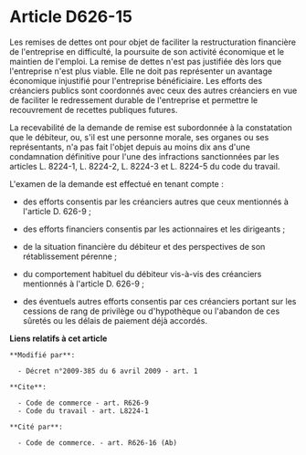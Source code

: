 # Article D626-15

Les remises de dettes ont pour objet de faciliter la restructuration financière de l'entreprise en difficulté, la poursuite
de son activité économique et le maintien de l'emploi. La remise de dettes n'est pas justifiée dès lors que l'entreprise
n'est plus viable. Elle ne doit pas représenter un avantage économique injustifié pour l'entreprise bénéficiaire. Les efforts
des créanciers publics sont coordonnés avec ceux des autres créanciers en vue de faciliter le redressement durable de
l'entreprise et permettre le recouvrement de recettes publiques futures. 

La recevabilité de la demande de remise est subordonnée à la constatation que le débiteur, ou, s'il est une personne morale,
ses organes ou ses représentants, n'a pas fait l'objet depuis au moins dix ans d'une condamnation définitive pour l'une des
infractions sanctionnées par les articles L. 8224-1, L. 8224-2, L. 8224-3 et L. 8224-5 du code du travail.

L'examen de la demande est effectué en tenant compte :

- des efforts consentis par les créanciers autres que ceux mentionnés à l'article D. 626-9 ;

- des efforts financiers consentis par les actionnaires et les dirigeants ;

- de la situation financière du débiteur et des perspectives de son rétablissement pérenne ;

- du comportement habituel du débiteur vis-à-vis des créanciers mentionnés à l'article D. 626-9 ;

- des éventuels autres efforts consentis par ces créanciers portant sur les cessions de rang de privilège ou d'hypothèque ou
l'abandon de ces sûretés ou les délais de paiement déjà accordés.

**Liens relatifs à cet article**

	**Modifié par**:

	  - Décret n°2009-385 du 6 avril 2009 - art. 1

	**Cite**:

	  - Code de commerce - art. R626-9
	  - Code du travail - art. L8224-1

	**Cité par**:

	  - Code de commerce. - art. R626-16 (Ab)

